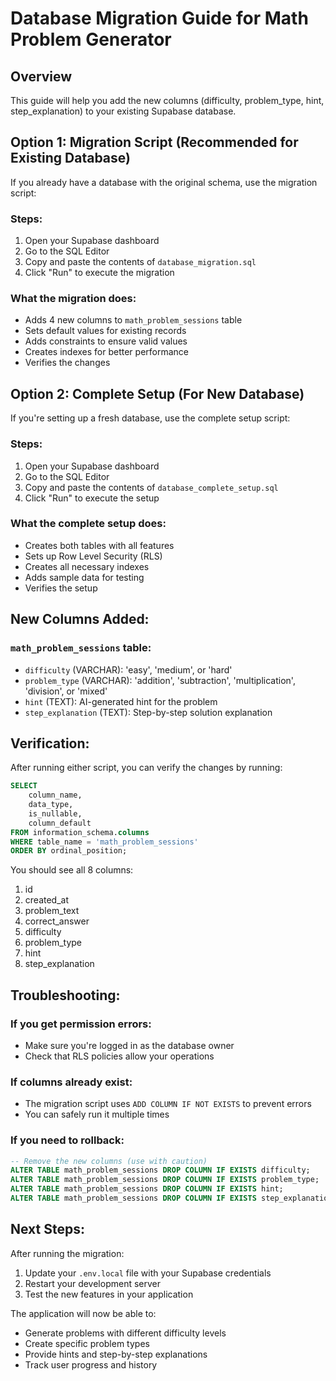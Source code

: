 # Database Migration Guide for Math Problem Generator

## Overview
This guide will help you add the new columns (difficulty, problem_type, hint, step_explanation) to your existing Supabase database.

## Option 1: Migration Script (Recommended for Existing Database)

If you already have a database with the original schema, use the migration script:

### Steps:
1. Open your Supabase dashboard
2. Go to the SQL Editor
3. Copy and paste the contents of `database_migration.sql`
4. Click "Run" to execute the migration

### What the migration does:
- Adds 4 new columns to `math_problem_sessions` table
- Sets default values for existing records
- Adds constraints to ensure valid values
- Creates indexes for better performance
- Verifies the changes

## Option 2: Complete Setup (For New Database)

If you're setting up a fresh database, use the complete setup script:

### Steps:
1. Open your Supabase dashboard
2. Go to the SQL Editor
3. Copy and paste the contents of `database_complete_setup.sql`
4. Click "Run" to execute the setup

### What the complete setup does:
- Creates both tables with all features
- Sets up Row Level Security (RLS)
- Creates all necessary indexes
- Adds sample data for testing
- Verifies the setup

## New Columns Added:

### `math_problem_sessions` table:
- `difficulty` (VARCHAR): 'easy', 'medium', or 'hard'
- `problem_type` (VARCHAR): 'addition', 'subtraction', 'multiplication', 'division', or 'mixed'
- `hint` (TEXT): AI-generated hint for the problem
- `step_explanation` (TEXT): Step-by-step solution explanation

## Verification:

After running either script, you can verify the changes by running:

```sql
SELECT 
    column_name, 
    data_type, 
    is_nullable, 
    column_default
FROM information_schema.columns 
WHERE table_name = 'math_problem_sessions' 
ORDER BY ordinal_position;
```

You should see all 8 columns:
1. id
2. created_at
3. problem_text
4. correct_answer
5. difficulty
6. problem_type
7. hint
8. step_explanation

## Troubleshooting:

### If you get permission errors:
- Make sure you're logged in as the database owner
- Check that RLS policies allow your operations

### If columns already exist:
- The migration script uses `ADD COLUMN IF NOT EXISTS` to prevent errors
- You can safely run it multiple times

### If you need to rollback:
```sql
-- Remove the new columns (use with caution)
ALTER TABLE math_problem_sessions DROP COLUMN IF EXISTS difficulty;
ALTER TABLE math_problem_sessions DROP COLUMN IF EXISTS problem_type;
ALTER TABLE math_problem_sessions DROP COLUMN IF EXISTS hint;
ALTER TABLE math_problem_sessions DROP COLUMN IF EXISTS step_explanation;
```

## Next Steps:

After running the migration:
1. Update your `.env.local` file with your Supabase credentials
2. Restart your development server
3. Test the new features in your application

The application will now be able to:
- Generate problems with different difficulty levels
- Create specific problem types
- Provide hints and step-by-step explanations
- Track user progress and history
